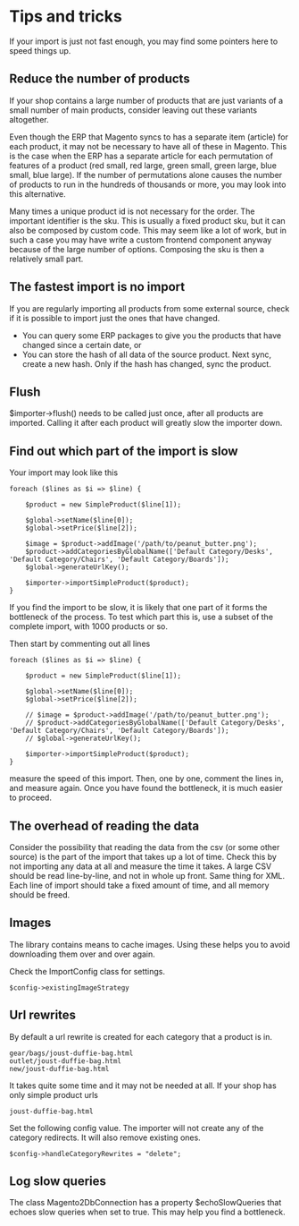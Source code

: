 # Tips and tricks

If your import is just not fast enough, you may find some pointers here to speed things up.

## Reduce the number of products

If your shop contains a large number of products that are just variants of a small number of main products, consider leaving out these variants altogether.

Even though the ERP that Magento syncs to has a separate item (article) for each product, it may not be necessary to have all of these in Magento.
This is the case when the ERP has a separate article for each permutation of features of a product (red small, red large, green small, green large, blue small, blue large).
If the number of permutations alone causes the number of products to run in the hundreds of thousands or more, you may look into this alternative.

Many times a unique product id is not necessary for the order. The important identifier is the sku. This is usually a fixed product sku, but it can also be composed by custom code.
This may seem like a lot of work, but in such a case you may have write a custom frontend component anyway because of the large number of options.
Composing the sku is then a relatively small part.

## The fastest import is no import

If you are regularly importing all products from some external source, check if it is possible to import just the ones that have changed.

* You can query some ERP packages to give you the products that have changed since a certain date, or
* You can store the hash of all data of the source product. Next sync, create a new hash. Only if the hash has changed, sync the product.

## Flush

$importer->flush() needs to be called just once, after all products are imported. Calling it after each product will greatly slow the importer down.

## Find out which part of the import is slow

Your import may look like this

    foreach ($lines as $i => $line) {

        $product = new SimpleProduct($line[1]);

        $global->setName($line[0]);
        $global->setPrice($line[2]);

        $image = $product->addImage('/path/to/peanut_butter.png');
        $product->addCategoriesByGlobalName(['Default Category/Desks', 'Default Category/Chairs', 'Default Category/Boards']);
        $global->generateUrlKey();

        $importer->importSimpleProduct($product);
    }

If you find the import to be slow, it is likely that one part of it forms the bottleneck of the process. To test which part this is, use a subset of the complete import, with 1000 products or so.

Then start by commenting out all lines

    foreach ($lines as $i => $line) {

        $product = new SimpleProduct($line[1]);

        $global->setName($line[0]);
        $global->setPrice($line[2]);

        // $image = $product->addImage('/path/to/peanut_butter.png');
        // $product->addCategoriesByGlobalName(['Default Category/Desks', 'Default Category/Chairs', 'Default Category/Boards']);
        // $global->generateUrlKey();

        $importer->importSimpleProduct($product);
    }

measure the speed of this import. Then, one by one, comment the lines in, and measure again. Once you have found the bottleneck, it is much easier to proceed.

## The overhead of reading the data

Consider the possibility that reading the data from the csv (or some other source) is the part of the import that takes up a lot of time.
Check this by not importing any data at all and measure the time it takes.
A large CSV should be read line-by-line, and not in whole up front. Same thing for XML.
Each line of import should take a fixed amount of time, and all memory should be freed.

## Images

The library contains means to cache images. Using these helps you to avoid downloading them over and over again.

Check the ImportConfig class for settings.

    $config->existingImageStrategy

## Url rewrites

By default a url rewrite is created for each category that a product is in.

    gear/bags/joust-duffie-bag.html
    outlet/joust-duffie-bag.html
    new/joust-duffie-bag.html

It takes quite some time and it may not be needed at all. If your shop has only simple product urls

    joust-duffie-bag.html

Set the following config value. The importer will not create any of the category redirects. It will also remove existing ones.

    $config->handleCategoryRewrites = "delete";

## Log slow queries

The class Magento2DbConnection has a property $echoSlowQueries that echoes slow queries when set to true. This may help you find a bottleneck.
